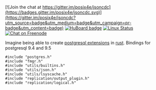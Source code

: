 [![Join the chat at https://gitter.im/posix4e/jsoncdc](https://badges.gitter.im/posix4e/jsoncdc.svg)](https://gitter.im/posix4e/jsoncdc?utm_source=badge&utm_medium=badge&utm_campaign=pr-badge&utm_content=badge)
[![HuBoard badge](http://img.shields.io/badge/Hu-Board-7965cc.svg)](https://huboard.com/posix4e/jsoncdc)
[![Linux Status](https://travis-ci.org/posix4e/jsoncdc.svg?branch=master)](https://travis-ci.org/posix4e/rpgffi)
[![Chat on Freenode](https://img.shields.io/badge/freenode-%23jsoncdc-brightgreen.svg)](irc://chat.freenode.net/jsoncdc)


Imagine being able to create [postgresql extensions](https://www.postgresql.org/docs/9.4/static/extend-extensions.html) in [rust](https://github.com/posix4e/jsoncdc). Bindings for postgresql 9.4 and 9.5

```
#include "postgres.h"
#include "fmgr.h"
#include "utils/builtins.h"
#include "utils/json.h"
#include "utils/lsyscache.h"
#include "replication/output_plugin.h"
#include "replication/logical.h"
```
